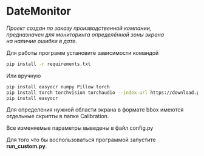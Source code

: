 # DateMonitor

*Проект создан по заказу производственной компании,  
предназначен для мониторинга определённой зоны экрана  
на наличие ошибки в дате.*

Для работы программ установите зависимости командой  
```bash
pip install -r requirements.txt
```
Или вручную
```bash
pip install easyocr numpy Pillow torch
pip install torch torchvision torchaudio --index-url https://download.pytorch.org/whl/cpu
pip install easyocr
```

Для определения нужной области экрана в формате bbox имеются отдельные скрипты 
в папке Calibration.

Все изменяемые параметры выведены в файл config.py

Для того что бы воспользоваться программой запустите **run_custom.py**.
